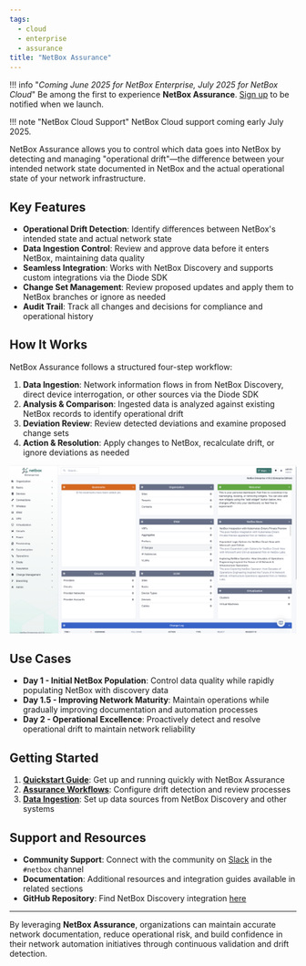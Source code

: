 ```yaml
---
tags:
  - cloud
  - enterprise
  - assurance
title: "NetBox Assurance"
---
```


!!! info "*Coming June 2025 for NetBox Enterprise, July 2025 for NetBox Cloud*"
    Be among the first to experience **NetBox Assurance**. [Sign up](https://netboxlabs.com/netbox-assurance/) to be notified when we launch.

!!! note "NetBox Cloud Support"
    NetBox Cloud support coming early July 2025.

NetBox Assurance allows you to control which data goes into NetBox by detecting and managing "operational drift"—the difference between your intended network state documented in NetBox and the actual operational state of your network infrastructure.

## Key Features
- **Operational Drift Detection**: Identify differences between NetBox's intended state and actual network state
- **Data Ingestion Control**: Review and approve data before it enters NetBox, maintaining data quality
- **Seamless Integration**: Works with NetBox Discovery and supports custom integrations via the Diode SDK
- **Change Set Management**: Review proposed updates and apply them to NetBox branches or ignore as needed
- **Audit Trail**: Track all changes and decisions for compliance and operational history

## How It Works
NetBox Assurance follows a structured four-step workflow:

1. **Data Ingestion**: Network information flows in from NetBox Discovery, direct device interrogation, or other sources via the Diode SDK
2. **Analysis & Comparison**: Ingested data is analyzed against existing NetBox records to identify operational drift
3. **Deviation Review**: Review detected deviations and examine proposed change sets
4. **Action & Resolution**: Apply changes to NetBox, recalculate drift, or ignore deviations as needed

![NetBox Assurance Main Interface](images/assurance-main-page.png)

## Use Cases
- **Day 1 - Initial NetBox Population**: Control data quality while rapidly populating NetBox with discovery data
- **Day 1.5 - Improving Network Maturity**: Maintain operations while gradually improving documentation and automation processes  
- **Day 2 - Operational Excellence**: Proactively detect and resolve operational drift to maintain network reliability

## Getting Started

1. **[Quickstart Guide](quickstart-guide.md)**: Get up and running quickly with NetBox Assurance
2. **[Assurance Workflows](workflows/index.md)**: Configure drift detection and review processes
3. **[Data Ingestion](monitoring/index.md)**: Set up data sources from NetBox Discovery and other systems

## Support and Resources
- **Community Support**: Connect with the community on [Slack](https://netdev.chat/) in the `#netbox` channel
- **Documentation**: Additional resources and integration guides available in related sections
- **GitHub Repository**: Find NetBox Discovery integration [here](https://github.com/netboxlabs/orb-agent)

---
By leveraging **NetBox Assurance**, organizations can maintain accurate network documentation, reduce operational risk, and build confidence in their network automation initiatives through continuous validation and drift detection.